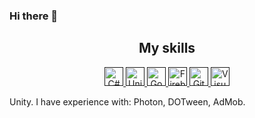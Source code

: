 ### Hi there 👋

<h2 align="center">My skills</h2>

<p align="center">
  <a href="">
    <img src="https://cdn-icons-png.flaticon.com/512/6132/6132221.png" alt="C#" height="30" width="30">
  </a>

   <a href="">
    <img src="https://cdn-icons-png.flaticon.com/512/5969/5969294.png" alt="Unity" height="30" width="30">
  </a>

  <a href="">
    <img src="https://cdn-icons.flaticon.com/png/512/720/premium/720284.png?token=exp=1640360864~hmac=674882136b57a541873df7213f9ba36c" alt="Google Play Service" height="30" width="30">
  </a>
  
   <a href="">
    <img src="https://img.icons8.com/color/480/firebase.png" alt="Firebase" height="30" width="30">
  </a>
  
  <a href="">
    <img src="https://cdn-icons-png.flaticon.com/512/1051/1051326.png" alt="Git" height="30" width="30">
  </a>
  
  <a href="">
    <img src="https://cdn-icons-png.flaticon.com/512/906/906324.png" alt="Visual Studio" height="30" width="30">
  </a>
</p>
<p>Unity. I have experience with: Photon, DOTween, AdMob.</p>



<!--
**EXXXSOM/EXXXSOM** is a ✨ _special_ ✨ repository because its `README.md` (this file) appears on your GitHub profile.

<p align="center">
  <a href="https://stackshare.io/anhello/my-personal-stack">
    <img src="http://img.shields.io/badge/tech-stack-0690fa.svg?style=flat" alt="AnhellO :: StackShare" />
  </a>
</p>

Here are some ideas to get you started:

- 🔭 I’m currently working on ...
- 🌱 I’m currently learning ...
- 👯 I’m looking to collaborate on ...
- 🤔 I’m looking for help with ...
- 💬 Ask me about ...
- 📫 How to reach me: ...
- 😄 Pronouns: ...
- ⚡ Fun fact: ...
-->
